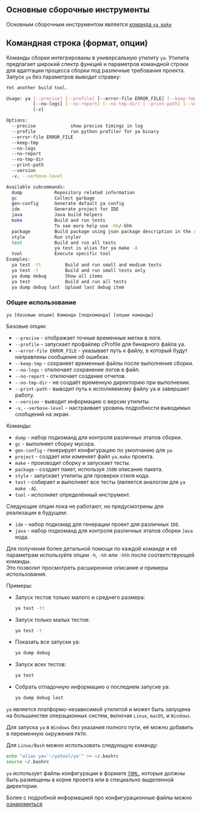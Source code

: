 ## Основные сборочные инструменты

Основным сборочным инструментом является [команда `ya make`](ya_make.md)

## Командная строка (формат, опции)

Команды сборки интегрированы в универсальную утилиту `ya`. Утилита предлагает широкий спектр функций и параметров командной строки для адаптации процесса сборки под различные требования проекта.
Запуск `ya` без параметров выводит справку:
```bash
Yet another build tool.

Usage: ya [--precise] [--profile] [--error-file ERROR_FILE] [--keep-tmp]
          [--no-logs] [--no-report] [--no-tmp-dir] [--print-path] [--version]
          [-v]

Options:
  --precise             show precise timings in log
  --profile             run python profiler for ya binary
  --error-file ERROR_FILE
  --keep-tmp
  --no-logs
  --no-report
  --no-tmp-dir
  --print-path
  --version
  -v, --verbose-level

Available subcommands:
  dump            Repository related information
  gc              Collect garbage
  gen-config      Generate default ya config
  ide             Generate project for IDE
  java            Java build helpers
  make            Build and run tests
                  To see more help use -hh/-hhh
  package         Build package using json package description in the release build type by default.
  style           Run styler
  test            Build and run all tests
                  ya test is alias for ya make -A
  tool            Execute specific tool
Examples:
  ya test -tt         Build and run small and medium tests
  ya test -t          Build and run small tests only
  ya dump debug       Show all items
  ya test             Build and run all tests
  ya dump debug last  Upload last debug item
```
### Общее использование

`ya [базовые опции] Команда [подкоманда] [опции команды]`

Базовые опции:
- `--precise` - отображает точные временные метки в логе.
- `--profile` - запускает профайлер cProfile для бинарного файла ya.
- `--error-file ERROR_FILE` - указывает путь к файлу, в который будут направлены сообщения об ошибках.
- `--keep-tmp` - сохраняет временные файлы после выполнения сборки.
- `--no-logs` - отключает сохранение логов в файл.
- `--no-report` - отключает создание отчетов.
- `--no-tmp-dir` - не создаёт временную директорию при выполнении.
- `--print-path` - выводит путь к исполняемому файлу ya и завершает работу.
- `--version` - выводит информацию о версии утилиты.
- `-v`, `--verbose-level` - настраивает уровень подробности выводимых сообщений на экран.

Команды:
- `dump` - набор подкоманд для контроля различных этапов сборки.
- `gc` - выполняет сборку мусора.
- `gen-config` - генерирует конфигурацию по умолчанию для `ya`.
- `project` - создает или изменяет файл `ya.make` проекта.
- `make` - производит сборку и запускает тесты.
- `package` - создает пакет, используя `JSON` описание пакета.
- `style` - запускает утилиты для проверки стиля кода.
- `test` - собирает и выполняет все тесты (является аналогом для `ya make -A`).
- `tool` - исполняет определённый инструмент.

Следующие опции пока не работают, но предусмотрены для реализации в будущем:
- `ide` - набор подкомад для генерации проект для различных `IDE`.
- `java` - набор подкоманд для контроля различных этапов сборки `Java` кода.

Для получения более детальной помощи по каждой команде и её параметрам используйте опции `-h`, `-hh` или `-hhh` после соответствующей команды.   
Это позволит просмотреть расширенное описание и примеры использования.

Примеры:
- Запуск тестов только малого и среднего размера:
  ```bash
  ya test -tt
  ```
- Запуск только малых тестов:
  ```bash
  ya test -t
  ```
- Показать все запуски ya:
  ```bash
  ya dump debug
  ```
- Запуск всех тестов:
  ```bash
  ya test
  ```
- Собрать отладочную информацию о последнем запуске ya:
  ```bash
  ya dump debug last
  ```
`ya` является платформо-независимой утилитой и может быть запущена на большинстве операционных систем, включая `Linux`, `macOS`, и `Windows`.

Для запуска `ya` в `Windows` без указания полного пути, её можно добавить в переменную окружения `PATH`.

Для `Linux/Bash` можно использовать следующую команду:
```bash
echo "alias ya='~/yatool/ya'" >> ~/.bashrc
source ~/.bashrc
```
`ya` использует файлы конфигурации в формате [`TOML`](https://github.com/toml-lang/toml), которые должны быть размещены в корне проекта или в специально выделенной директории. 

Более с подробной информацией про конфигурационные файлы можно [ознакомиться](gen-config.md "Конфигурация ya")
